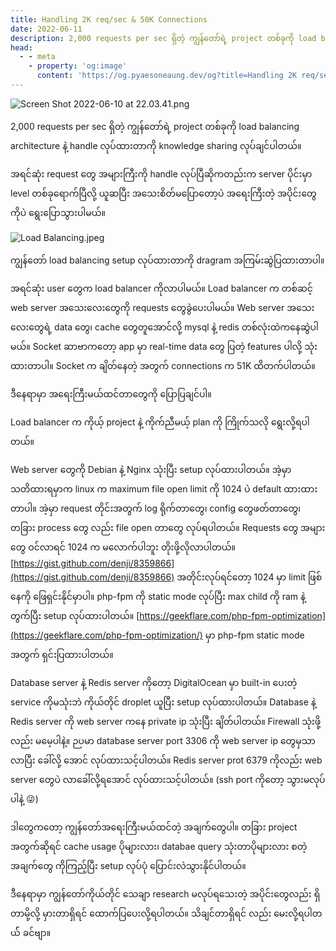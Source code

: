 ```yaml
---
title: Handling 2K req/sec & 50K Connections
date: 2022-06-11
description: 2,000 requests per sec ရှိတဲ့ ကျွန်တော်ရဲ့ project တစ်ခုကို load balancing architecture နဲ့ handle လုပ်ထားတာကို knowledge sharing လုပ်ချင်ပါတယ်။
head:
  - - meta
    - property: 'og:image'
      content: 'https://og.pyaesoneaung.dev/og?title=Handling 2K req/sec & 50K Connections'
---
```


![Screen Shot 2022-06-10 at 22.03.41.png](https://cdn.hashnode.com/res/hashnode/image/upload/v1654882472690/NmzlfePxY.png)

2,000 requests per sec ရှိတဲ့ ကျွန်တော်ရဲ့ project တစ်ခုကို load balancing architecture နဲ့ handle လုပ်ထားတာကို knowledge sharing လုပ်ချင်ပါတယ်။

အရင်ဆုံး request တွေ အများကြီးကို handle လုပ်ပြီဆိုကတည်းက server ပိုင်းမှာ level တစ်ခုရောက်ပြီလို့ ယူဆပြီး အသေးစိတ်မပြောတော့ပဲ အရေးကြီးတဲ့ အပိုင်းတွေကိုပဲ ရွေးပြောသွားပါမယ်။

![Load Balancing.jpeg](https://cdn.hashnode.com/res/hashnode/image/upload/v1654878295044/1he7ASQ0R.jpeg)

ကျွန်တော် load balancing setup လုပ်ထားတာကို dragram အကြမ်းဆွဲပြထားတာပါ။

အရင်ဆုံး user တွေက load balancer ကိုလာပါမယ်။ Load balancer က တစ်ဆင့် web server အသေးလေးတွေကို requests တွေခွဲပေးပါမယ်။ Web server အသေးလေးတွေရဲ့ data တွေ၊ cache တွေတူအောင်လို့ mysql နဲ့ redis တစ်လုံးထဲကနေဆွဲပါမယ်။ Socket ဆာဗာကတော့ app မှာ real-time data တွေ ပြတဲ့ features ပါလို့ သုံးထားတာပါ။ Socket က ချိတ်နေတဲ့ အတွက် connections က 51K ထိတက်ပါတယ်။

ဒီနေရာမှာ အရေးကြီးမယ်ထင်တာတွေကို ပြောပြချင်ပါ။

Load balancer က ကိုယ့် project နဲ့ ကိုက်ညီမယ့် plan ကို ကြိုက်သလို ရွေးလို့ရပါတယ်။

Web server တွေကို Debian နဲ့ Nginx သုံးပြီး setup လုပ်ထားပါတယ်။ အဲ့မှာ သတိထားရမှာက linux က maximum file open limit ကို 1024 ပဲ default ထားထားတာပါ။ အဲ့မှာ request တိုင်းအတွက် log ရိုက်တာတွေ၊ config တွေဖတ်တာတွေ၊ တခြား process တွေ လည်း file open တာတွေ လုပ်ရပါတယ်။ Requests တွေ အများတွေ ဝင်လာရင် 1024 က မလောက်ပါဘူး တိုးဖို့လိုလာပါတယ်။ [https://gist.github.com/denji/8359866](https://gist.github.com/denji/8359866) အတိုင်းလုပ်ရင်တော့ 1024 မှာ limit ဖြစ်နေကို ဖြေရှင်းနိုင်မှာပါ။ php-fpm ကို static mode လုပ်ပြီး max child ကို ram နဲ့တွက်ပြီး setup လုပ်ထားပါတယ်။ [https://geekflare.com/php-fpm-optimization](https://geekflare.com/php-fpm-optimization/) မှာ php-fpm static mode အတွက် ရှင်းပြထားပါတယ်။

Database server နဲ့ Redis server ကိုတော့ DigitalOcean မှာ built-in ပေးတဲ့ service ကိုမသုံးဘဲ ကိုယ်တိုင် droplet ယူပြီး setup လုပ်ထားပါတယ်။ Database နဲ့ Redis server ကို web server ကနေ private ip သုံးပြီး ချိတ်ပါတယ်။ Firewall သုံးဖို့လည်း မမေ့ပါနဲ့။ ဉပမာ database server port 3306 ကို web server ip တွေမှသာ လာပြီး ခေါ်လို့ အောင် လုပ်ထားသင့်ပါတယ်။ Redis server prot 6379 ကိုလည်း web server တွေပဲ လာခေါ်လို့ရအောင် လုပ်ထားသင့်ပါတယ်။ (ssh port ကိုတော့ သွားမလုပ်ပါနဲ့ 😜)

ဒါတွေကတော့ ကျွန်တော်အရေးကြီးမယ်ထင်တဲ့ အချက်တွေပါ။ တခြား project အတွက်ဆိုရင် cache usage ပိုများလား၊ databae query သုံးတာပိုများလား စတဲ့ အချက်တွေ ကိုကြည့်ပြီး setup လုပ်ပုံ ပြောင်းလဲသွားနိုင်ပါတယ်။

ဒီနေရာမှာ ကျွန်တော်ကိုယ်တိုင် သေချာ research မလုပ်ရသေးတဲ့ အပိုင်းတွေလည်း ရှိတာမို့လို့ မှားတာရှိရင် ထောက်ပြပေးလို့ရပါတယ်။ သိချင်တာရှိရင် လည်း မေးလို့ရပါတယ်် ခင်ဗျာ။

